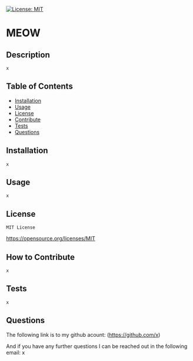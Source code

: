 
  [![License: MIT](https://img.shields.io/badge/License-MIT-yellow.svg)](https://opensource.org/licenses/MIT)

  # MEOW

  ## Description
    x
  

  ## Table of Contents

  - [Installation](#installation)
  - [Usage](#usage)
  - [License](#license)
  - [Contribute](#contribute)
  - [Tests](#tests)
  - [Questions](#questions)

  ## Installation
    x

  ## Usage
    x
  
  ## License
    MIT License
  https://opensource.org/licenses/MIT
  

  ## How to Contribute
    x

  ## Tests
    x

  ## Questions
  The following link is to my github acount:
  (https://github.com/x) 

  And if you have any further questions I can be reached out in the following email:
  x
